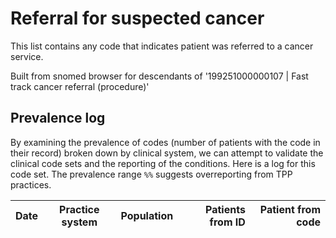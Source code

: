 # Referral for suspected cancer

This list contains any code that indicates patient was referred to a cancer service.

Built from snomed browser for descendants of '199251000000107 | Fast track cancer referral (procedure)'

## Prevalence log

By examining the prevalence of codes (number of patients with the code in their record) broken down by clinical system, we can attempt to validate the clinical code sets and the reporting of the conditions. Here is a log for this code set. The prevalence range `%%` suggests overreporting from TPP practices.

| Date       | Practice system | Population | Patients from ID | Patient from code |
| ---------- | --------------- | ---------- | ---------------: | ----------------: |